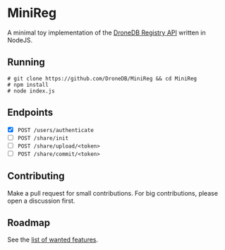 # MiniReg

A minimal toy implementation of the [DroneDB Registry API](https://github.com/DroneDB/Registry) written in NodeJS.

## Running

```
# git clone https://github.com/DroneDB/MiniReg && cd MiniReg
# npm install
# node index.js
```

## Endpoints

  - [x] `POST /users/authenticate`
  - [ ] `POST /share/init`
  - [ ] `POST /share/upload/<token>`
  - [ ] `POST /share/commit/<token>`  

## Contributing

Make a pull request for small contributions. For big contributions, please open a discussion first.

## Roadmap

See the [list of wanted features](https://github.com/DroneDB/MiniReg/issues?q=is%3Aopen+is%3Aissue+label%3A%22new+feature%22).
